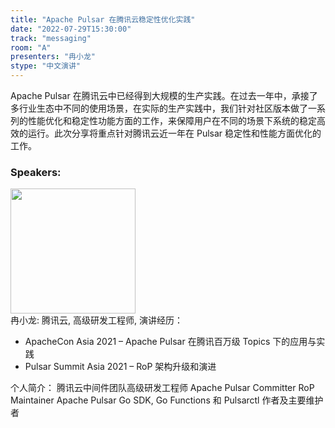 ```yaml
---
title: "Apache Pulsar 在腾讯云稳定性优化实践"
date: "2022-07-29T15:30:00"
track: "messaging"
room: "A"
presenters: "冉小龙"
stype: "中文演讲"
---
```

Apache Pulsar 在腾讯云中已经得到大规模的生产实践。在过去一年中，承接了多行业生态中不同的使用场景，在实际的生产实践中，我们针对社区版本做了一系列的性能优化和稳定性功能方面的工作，来保障用户在不同的场景下系统的稳定高效的运行。此次分享将重点针对腾讯云近一年在 Pulsar 稳定性和性能方面优化的工作。
 ### Speakers: 
 <img src="images/speaker/1158.png" width="200" /><br>冉小龙: 腾讯云, 高级研发工程师, 演讲经历：

- ApacheCon Asia 2021 – Apache Pulsar 在腾讯百万级 Topics 下的应用与实践
- Pulsar Summit Asia 2021 – RoP 架构升级和演进 

个人简介：
腾讯云中间件团队高级研发工程师
Apache Pulsar Committer
RoP Maintainer
Apache Pulsar Go SDK, Go Functions 和 Pulsarctl 作者及主要维护者

 